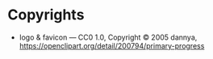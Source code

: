 # Copyrights

- logo & favicon &mdash; CC0 1.0, Copyright &copy; 2005 dannya, https://openclipart.org/detail/200794/primary-progress
